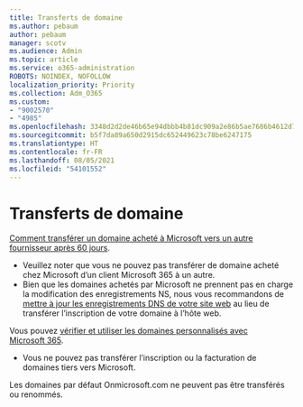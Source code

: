 ```yaml
---
title: Transferts de domaine
ms.author: pebaum
author: pebaum
manager: scotv
ms.audience: Admin
ms.topic: article
ms.service: o365-administration
ROBOTS: NOINDEX, NOFOLLOW
localization_priority: Priority
ms.collection: Adm_O365
ms.custom:
- "9002570"
- "4985"
ms.openlocfilehash: 3348d2d2de46b65e94dbbb4b81dc909a2e86b5ae7686b4612d7b1364e7d76a5b
ms.sourcegitcommit: b5f7da89a650d2915dc652449623c78be6247175
ms.translationtype: HT
ms.contentlocale: fr-FR
ms.lasthandoff: 08/05/2021
ms.locfileid: "54101552"
---
```

# <a name="domain-transfers"></a>Transferts de domaine

[Comment transférer un domaine acheté à Microsoft vers un autre fournisseur après 60 jours](https://docs.microsoft.com/microsoft-365/admin/get-help-with-domains/transfer-a-domain-from-microsoft-to-another-host).

- Veuillez noter que vous ne pouvez pas transférer de domaine acheté chez Microsoft d’un client Microsoft 365 à un autre.
- Bien que les domaines achetés par Microsoft ne prennent pas en charge la modification des enregistrements NS, nous vous recommandons de [mettre à jour les enregistrements DNS de votre site web](https://docs.microsoft.com/microsoft-365/admin/dns/update-dns-records-to-retain-current-hosting-provider?view=o365-worldwide) au lieu de transférer l’inscription de votre domaine à l’hôte web.

Vous pouvez [vérifier et utiliser les domaines personnalisés avec Microsoft 365](https://docs.microsoft.com/microsoft-365/admin/setup/add-domain?view=o365-worldwide).

- Vous ne pouvez pas transférer l’inscription ou la facturation de domaines tiers vers Microsoft.

Les domaines par défaut Onmicrosoft.com ne peuvent pas être transférés ou renommés.
